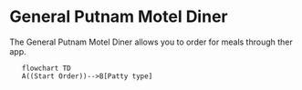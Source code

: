 # General Putnam Motel Diner

The General Putnam Motel Diner allows you to order for meals through ther app.

```mermaid
   flowchart TD
   A((Start Order))-->B[Patty type]
